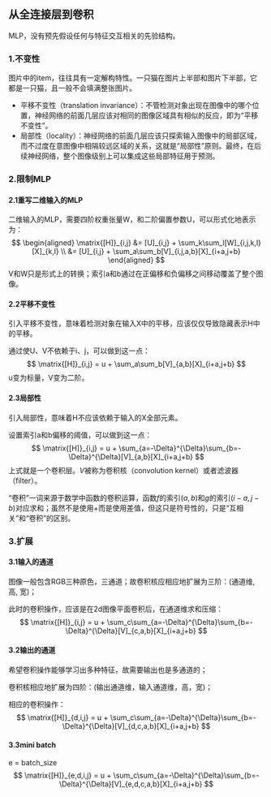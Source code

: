 ## 从全连接层到卷积

MLP，没有预先假设任何与特征交互相关的先验结构。

### 1.不变性

图片中的item，往往具有一定解构特性。一只猫在图片上半部和图片下半部，它都是一只猫，且一般不会填满整张图片。

- 平移不变性（translation invariance）：不管检测对象出现在图像中的哪个位置，神经网络的前面几层应该对相同的图像区域具有相似的反应，即为“平移不变性”。
- 局部性（locality）：神经网络的前面几层应该只探索输入图像中的局部区域，而不过度在意图像中相隔较远区域的关系，这就是“局部性”原则。最终，在后续神经网络，整个图像级别上可以集成这些局部特征用于预测。

### 2.限制MLP

#### 2.1重写二维输入的MLP

二维输入的MLP，需要四阶权重张量W，和二阶偏置参数U，可以形式化地表示为：
$$
\begin{aligned}
\matrix{[H]}_{i,j} &= [U]_{i,j} + \sum_k\sum_l[W]_{i,j,k,l}[X]_{k,l} \\
&= [U]_{i,j} + \sum_a\sum_b[V]_{i,j,a,b}[X]_{i+a,j+b}
\end{aligned}
$$
V和W只是形式上的转换；索引a和b通过在正偏移和负偏移之间移动覆盖了整个图像。

#### 2.2平移不变性

引入平移不变性，意味着检测对象在输入X中的平移，应该仅仅导致隐藏表示H中的平移。

通过使U、V不依赖于i、j，可以做到这一点：
$$
\matrix{[H]}_{i,j} = u + \sum_a\sum_b[V]_{a,b}[X]_{i+a,j+b}
$$
u变为标量，V变为二阶。

#### 2.3局部性

引入局部性，意味着H不应该依赖于输入的X全部元素。

设置索引a和b偏移的阈值，可以做到这一点：
$$
\matrix{[H]}_{i,j} = u + \sum_{a=-\Delta}^{\Delta}\sum_{b=-\Delta}^{\Delta}[V]_{a,b}[X]_{i+a,j+b}
$$
上式就是一个卷积层。$V$被称为卷积核（convolution kernel）或者滤波器（filter）。

“卷积”一词来源于数学中函数的卷积运算，函数$f$的索引$(a,b)$和$g$的索引$(i-a, j-b)$对应求和；虽然不是使用+而是使用差值，但这只是符号性的，只是“互相关”和“卷积”的区别。

### 3.扩展

#### 3.1输入的通道

图像一般包含RGB三种原色，三通道；故卷积核应相应地扩展为三阶：(通道维, 高, 宽)；

此时的卷积操作，应该是在2d图像平面卷积后，在通道维求和压缩：
$$
\matrix{[H]}_{i,j} = u + \sum_c\sum_{a=-\Delta}^{\Delta}\sum_{b=-\Delta}^{\Delta}[V]_{c,a,b}[X]_{i+a,j+b}
$$

#### 3.2输出的通道

希望卷积操作能够学习出多种特征，故需要输出也是多通道的；

卷积核相应地扩展为四阶：(输出通道维，输入通道维，高，宽)；

相应的卷积操作：
$$
\matrix{[H]}_{d,i,j} = u + \sum_c\sum_{a=-\Delta}^{\Delta}\sum_{b=-\Delta}^{\Delta}[V]_{d,c,a,b}[X]_{i+a,j+b}
$$

#### 3.3mini batch

e = batch_size
$$
\matrix{[H]}_{e,d,i,j} = u + \sum_c\sum_{a=-\Delta}^{\Delta}\sum_{b=-\Delta}^{\Delta}[V]_{e,d,c,a,b}[X]_{i+a,j+b}
$$
